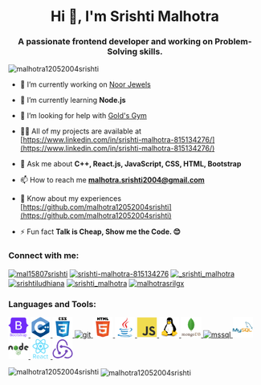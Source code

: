<h1 align="center">Hi 👋, I'm Srishti Malhotra</h1>
<h3 align="center">A passionate frontend developer and working on Problem-Solving skills.</h3>

<p align="left"> <img src="https://komarev.com/ghpvc/?username=malhotra12052004srishti&label=Profile%20views&color=0e75b6&style=flat" alt="malhotra12052004srishti" /> </p>

- 🔭 I’m currently working on [Noor Jewels](https://github.com/malhotra12052004srishti/Noor-Jewels)

- 🌱 I’m currently learning **Node.js**

- 🤝 I’m looking for help with [Gold's Gym](https://github.com/malhotra12052004srishti/project_fitness)

- 👨‍💻 All of my projects are available at [https://www.linkedin.com/in/srishti-malhotra-815134276/](https://www.linkedin.com/in/srishti-malhotra-815134276/)

- 💬 Ask me about **C++, React.js, JavaScript, CSS, HTML, Bootstrap**

- 📫 How to reach me **malhotra.srishti2004@gmail.com**

- 📄 Know about my experiences [https://github.com/malhotra12052004srishti](https://github.com/malhotra12052004srishti)

- ⚡ Fun fact **Talk is Cheap, Show me the Code. 😊**

<h3 align="left">Connect with me:</h3>
<p align="left">
<a href="https://twitter.com/mal15807srishti" target="blank"><img align="center" src="https://raw.githubusercontent.com/rahuldkjain/github-profile-readme-generator/master/src/images/icons/Social/twitter.svg" alt="mal15807srishti" height="30" width="40" /></a>
<a href="https://linkedin.com/in/srishti-malhotra-815134276" target="blank"><img align="center" src="https://raw.githubusercontent.com/rahuldkjain/github-profile-readme-generator/master/src/images/icons/Social/linked-in-alt.svg" alt="srishti-malhotra-815134276" height="30" width="40" /></a>
<a href="https://instagram.com/_srishti_malhotra" target="blank"><img align="center" src="https://raw.githubusercontent.com/rahuldkjain/github-profile-readme-generator/master/src/images/icons/Social/instagram.svg" alt="_srishti_malhotra" height="30" width="40" /></a>
<a href="https://www.hackerrank.com/srishtiludhiana" target="blank"><img align="center" src="https://raw.githubusercontent.com/rahuldkjain/github-profile-readme-generator/master/src/images/icons/Social/hackerrank.svg" alt="srishtiludhiana" height="30" width="40" /></a>
<a href="https://www.leetcode.com/srishti_malhotra" target="blank"><img align="center" src="https://raw.githubusercontent.com/rahuldkjain/github-profile-readme-generator/master/src/images/icons/Social/leet-code.svg" alt="srishti_malhotra" height="30" width="40" /></a>
<a href="https://auth.geeksforgeeks.org/user/malhotrasrilgx" target="blank"><img align="center" src="https://raw.githubusercontent.com/rahuldkjain/github-profile-readme-generator/master/src/images/icons/Social/geeks-for-geeks.svg" alt="malhotrasrilgx" height="30" width="40" /></a>
</p>

<h3 align="left">Languages and Tools:</h3>
<p align="left"> <a href="https://getbootstrap.com" target="_blank" rel="noreferrer"> <img src="https://raw.githubusercontent.com/devicons/devicon/master/icons/bootstrap/bootstrap-plain-wordmark.svg" alt="bootstrap" width="40" height="40"/> </a> <a href="https://www.w3schools.com/cpp/" target="_blank" rel="noreferrer"> <img src="https://raw.githubusercontent.com/devicons/devicon/master/icons/cplusplus/cplusplus-original.svg" alt="cplusplus" width="40" height="40"/> </a> <a href="https://www.w3schools.com/css/" target="_blank" rel="noreferrer"> <img src="https://raw.githubusercontent.com/devicons/devicon/master/icons/css3/css3-original-wordmark.svg" alt="css3" width="40" height="40"/> </a> <a href="https://git-scm.com/" target="_blank" rel="noreferrer"> <img src="https://www.vectorlogo.zone/logos/git-scm/git-scm-icon.svg" alt="git" width="40" height="40"/> </a> <a href="https://www.w3.org/html/" target="_blank" rel="noreferrer"> <img src="https://raw.githubusercontent.com/devicons/devicon/master/icons/html5/html5-original-wordmark.svg" alt="html5" width="40" height="40"/> </a> <a href="https://www.java.com" target="_blank" rel="noreferrer"> <img src="https://raw.githubusercontent.com/devicons/devicon/master/icons/java/java-original.svg" alt="java" width="40" height="40"/> </a> <a href="https://developer.mozilla.org/en-US/docs/Web/JavaScript" target="_blank" rel="noreferrer"> <img src="https://raw.githubusercontent.com/devicons/devicon/master/icons/javascript/javascript-original.svg" alt="javascript" width="40" height="40"/> </a> <a href="https://www.linux.org/" target="_blank" rel="noreferrer"> <img src="https://raw.githubusercontent.com/devicons/devicon/master/icons/linux/linux-original.svg" alt="linux" width="40" height="40"/> </a> <a href="https://www.mongodb.com/" target="_blank" rel="noreferrer"> <img src="https://raw.githubusercontent.com/devicons/devicon/master/icons/mongodb/mongodb-original-wordmark.svg" alt="mongodb" width="40" height="40"/> </a> <a href="https://www.microsoft.com/en-us/sql-server" target="_blank" rel="noreferrer"> <img src="https://www.svgrepo.com/show/303229/microsoft-sql-server-logo.svg" alt="mssql" width="40" height="40"/> </a> <a href="https://www.mysql.com/" target="_blank" rel="noreferrer"> <img src="https://raw.githubusercontent.com/devicons/devicon/master/icons/mysql/mysql-original-wordmark.svg" alt="mysql" width="40" height="40"/> </a> <a href="https://nodejs.org" target="_blank" rel="noreferrer"> <img src="https://raw.githubusercontent.com/devicons/devicon/master/icons/nodejs/nodejs-original-wordmark.svg" alt="nodejs" width="40" height="40"/> </a> <a href="https://reactjs.org/" target="_blank" rel="noreferrer"> <img src="https://raw.githubusercontent.com/devicons/devicon/master/icons/react/react-original-wordmark.svg" alt="react" width="40" height="40"/> </a> <a href="https://redux.js.org" target="_blank" rel="noreferrer"> <img src="https://raw.githubusercontent.com/devicons/devicon/master/icons/redux/redux-original.svg" alt="redux" width="40" height="40"/> </a> </p>

<p><img align="left" src="https://github-readme-stats.vercel.app/api/top-langs?username=malhotra12052004srishti&show_icons=true&locale=en&layout=compact" alt="malhotra12052004srishti" /></p>

<p>&nbsp;<img align="center" src="https://github-readme-stats.vercel.app/api?username=malhotra12052004srishti&show_icons=true&locale=en" alt="malhotra12052004srishti" /></p>

